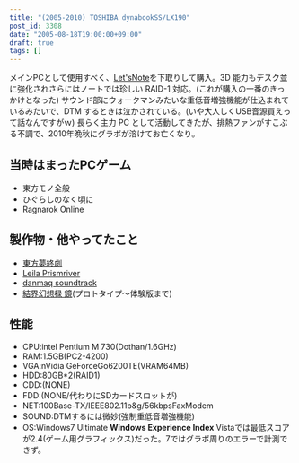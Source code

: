 ```yaml
---
title: "(2005-2010) TOSHIBA dynabookSS/LX190"
post_id: 3308
date: "2005-08-18T19:00:00+09:00"
draft: true
tags: []
---
```



メインPCとして使用すべく、[Let'sNote](https://danmaq.com/cf-w2d)を下取りして購入。3D 能力もデスク並に強化されさらにはノートでは珍しい RAID-1 対応。(これが購入の一番のきっかけとなった)  サウンド部にウォークマンみたいな重低音増強機能が仕込まれているみたいで、DTM するときは泣かされている。(いや大人しくUSB音源買えって話なんですがｗ) 長らく主力 PC として活動してきたが、排熱ファンがすこぶる不調で、2010年晩秋にグラボが溶けてお亡くなり。
## 当時はまったPCゲーム


  * 東方モノ全般
  * ひぐらしのなく頃に
  * Ragnarok Online
## 製作物・他やってたこと

  * [東方夢終劇](https://danmaq.com/!/thC/)
  * [Leila Prismriver](https://danmaq.com/!/leila/)
  * [danmaq soundtrack](https://danmaq.com/!/dst/)
  * [結界幻想禄 鏡](http://kagaminer.in/)(プロトタイプ～体験版まで)
## 性能

  * CPU:intel Pentium M 730(Dothan/1.6GHz)
  * RAM:1.5GB(PC2-4200)
  * VGA:nVidia GeForceGo6200TE(VRAM64MB)
  * HDD:80GB*2(RAID1)
  * CDD:(NONE)
  * FDD:(NONE/代わりにSDカードスロットが)
  * NET:100Base-TX/IEEE802.11b&g/56kbpsFaxModem
  * SOUND:DTMするには微妙(強制重低音増強機能)
  * OS:Windows7 Ultimate
**Windows Experience Index** Vistaでは最低スコアが2.4(ゲーム用グラフィックス)だった。7ではグラボ周りのエラーで計測できず。
